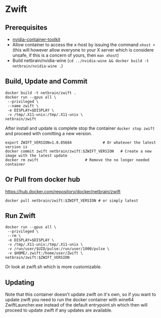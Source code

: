 # Zwift

## Prerequisites

- [nvidia-container-toolkit](https://github.com/NVIDIA/nvidia-docker)
- Allow container to access the x-host by issuing the command `xhost +` (this will however allow everyone to your X server which is considere unsafe, if this is a concern of yours, then `man xhost`)
- Build netbrain/nvidia-wine (`cd ../nvidia-wine && docker build -t netbrain/nvidia-wine .`)

## Build, Update and Commit

```
docker build -t netbrain/zwift .
docker run --gpus all \
 --privileged \
 --name zwift \
 -e DISPLAY=$DISPLAY \
 -v /tmp/.X11-unix:/tmp/.X11-unix \
netbrain/zwift
```

After install and update is complete stop the container `docker stop zwift` and proceed with comitting a new version.

```
export ZWIFT_VERSION=1.0.85684 			  	# Or whatever the latest version is
docker commit zwift netbrain/zwift:$ZWIFT_VERSION 	# Create a new image with the latest update
docker rm zwift 					# Remove the no longer needed container
```

## Or Pull from docker hub

https://hub.docker.com/repository/docker/netbrain/zwift

```
docker pull netbrain/zwift:$ZWIFT_VERSION # or simply latest
```

## Run Zwift

```
docker run --gpus all \
 --privileged \
 --rm \
 -e DISPLAY=$DISPLAY \
 -v /tmp/.X11-unix:/tmp/.X11-unix \
 -v /run/user/$UID/pulse:/run/user/1000/pulse \ 
 -v $HOME/.zwift:/home/user/Zwift \
netbrain/zwift:$ZWIFT_VERSION
```

Or look at zwift.sh which is more customizable.

## Updating

Note that this container doesn't update zwift on it's own, so if you want to update zwift you need to run the docker container with wine64 ZwiftLauncher.exe instead of the default entrypoint.sh which then will proceed to update zwift if any updates are available.
